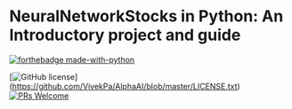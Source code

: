 # NeuralNetworkStocks in Python: An Introductory project and guide
[![forthebadge made-with-python](https://ForTheBadge.com/images/badges/made-with-python.svg)](https://www.python.org/)

[![GitHub license](https://img.shields.io/badge/License-MIT-brightgreen.svg?style=flat-square)]
(https://github.com/VivekPa/AlphaAI/blob/master/LICENSE.txt) 
[![PRs Welcome](https://img.shields.io/badge/PRs-welcome-brightgreen.svg?style=flat-square)](http://makeapullrequest.com)
